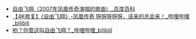 - [自由飞翔（2007年凤凰传奇演唱的歌曲）_百度百科](https://baike.baidu.com/item/%E8%87%AA%E7%94%B1%E9%A3%9E%E7%BF%94/13183)
- [【4K修复】《自由飞翔》-凤凰传奇 呀呀呀呀呀、该来的总会来！_哔哩哔哩_bilibili](https://www.bilibili.com/video/BV1ft4y1Y7ou/)
- [哟？你管这叫自由飞翔？_哔哩哔哩_bilibili](https://www.bilibili.com/video/BV1YV4y1h7b4/)
